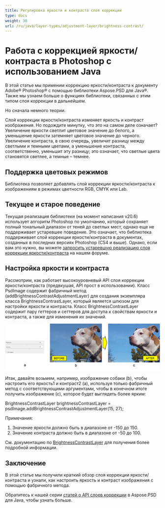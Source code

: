 ```yaml
---
title: Регулировка яркости и контраста слоя коррекции
type: docs
weight: 30
url: /ru/java/layer-types/adjustment-layer/brightness-contrast/
---
```


# Работа с коррекцией яркости/контраста в Photoshop с использованием Java

В этой статье мы применим коррекцию яркости/контраста к документу Adobe® Photoshop® с помощью библиотеки Aspose.PSD для Java®. Также мы узнаем больше о функциях библиотеки, связанных с этим типом слоя коррекции в дальнейшем.

Но сначала немного теории.

Слой коррекции яркости/контраста изменяет яркость и контраст изображения. Но подождите минутку, что это на самом деле означает? Увеличение яркости светлит цветовое значение до белого, а уменьшение яркости затемняет цветовое значение до черного. Увеличение контраста, в свою очередь, увеличит разницу между светлыми и темными цветами, а уменьшение контраста, соответственно, уменьшит эту разницу; это означает, что светлые цвета становятся светлее, а темные – темнее.

## Поддержка цветовых режимов

Библиотека позволяет добавлять слой коррекции яркости/контраста к изображениям в режимах цветности RGB, CMYK или Lab.

## Текущее и старое поведение

Текущая реализация библиотеки (на момент написания v20.6) использует алгоритм Photoshop по умолчанию, который сохраняет полный тональный диапазон от теней до светлых мест, однако еще не поддерживает устаревшее поведение. Это означает, что библиотека поддерживает слой коррекции яркости/контраста в документах, созданных в последних версиях Photoshop (CS4 и выше). Однако, если вам это нужно, вы можете [запросить устаревшую реализацию слоя коррекции яркости/контраста](https://forum.aspose.com/c/psd) на нашем форуме.

## Настройка яркости и контраста

Рассмотрим, как работает высокоуровневый API слоя коррекции яркости/контраста (предвкушая, API прост в использовании). Класс PsdImage содержит фабричный метод (addBrightnessContrastAdjustmentLayer) для создания экземпляра класса BrightnessContrastLayer, который является шлюзом для настройки яркости и контраста. Класс BrightnessContrastLayer содержит пару геттеров и сеттеров для доступа к свойствам яркости и контраста, а также для изменения их значений.

![|Пример слоя коррекции яркости/контраста в PSD](brightness-contrast-psd-adjustment-layer-figure-1.png)

Итак, давайте возьмем, например, изображение собаки (b), чтобы настроить его яркость1 и контраст2 (a), используя только фабричный метод с соответствующими аргументами, чтобы в конечном итоге получить изображение (c), которое будет выглядеть более ярким:

BrightnessContrastLayer brightnessContrastLayer = psdImage.addBrightnessContrastAdjustmentLayer(15, 27);

Примечания:

1. Значение яркости должно быть в диапазоне от -150 до 150.
2. Значение контраста должно быть в диапазоне от -50 до 100.

См. документацию по [BrightnessContrastLayer](https://reference.aspose.com/psd/java/com.aspose.psd.fileformats.psd.layers.adjustmentlayers/BrightnessContrastLayer) для получения более подробной информации.

## Заключение

В этой статье мы получили краткий обзор слоя коррекции яркости/контраста и узнали, как настроить яркость и контраст изображения с помощью фабричного метода.

Обратитесь к нашей серии [статей о API слоев коррекции](/ru/psd/java/layer-types/adjustment-layer/) в Aspose.PSD для Java, чтобы узнать больше.
